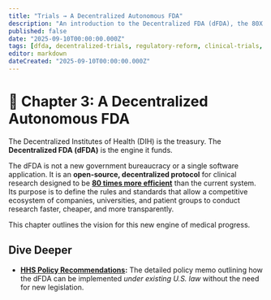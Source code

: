 ```yaml
---
title: "Trials → A Decentralized Autonomous FDA"
description: "An introduction to the Decentralized FDA (dFDA), the 80X more efficient research protocol the DIH will build to accelerate medical progress."
published: false
date: "2025-09-10T00:00:00.000Z"
tags: [dfda, decentralized-trials, regulatory-reform, clinical-trials, fda, innovation, protocol]
editor: markdown
dateCreated: "2025-09-10T00:00:00.000Z"
---
```


# 📖 Chapter 3: A Decentralized Autonomous FDA

The Decentralized Institutes of Health (DIH) is the treasury. The **Decentralized FDA (dFDA)** is the engine it funds.

The dFDA is not a new government bureaucracy or a single software application. It is an **open-source, decentralized protocol** for clinical research designed to be **[80 times more efficient](./reference/recovery-trial.md)** than the current system. Its purpose is to define the rules and standards that allow a competitive ecosystem of companies, universities, and patient groups to conduct research faster, cheaper, and more transparently.

This chapter outlines the vision for this new engine of medical progress.

## Dive Deeper

- **[HHS Policy Recommendations](./legal/hhs-policy-recommendations.md):** The detailed policy memo outlining how the dFDA can be implemented _under existing U.S. law_ without the need for new legislation.
